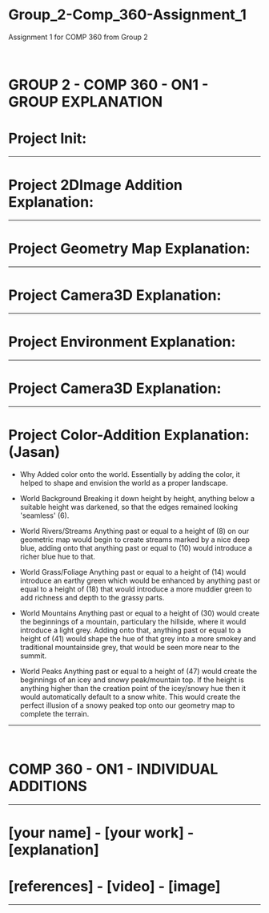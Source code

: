 # Group_2-Comp_360-Assignment_1
Assignment 1 for COMP 360 from Group 2

<br>

# GROUP 2 - COMP 360 - ON1 - GROUP EXPLANATION
# Project Init:

---------------------------------------------------------
# Project 2DImage Addition Explanation:

---------------------------------------------------------
# Project Geometry Map Explanation:

---------------------------------------------------------
# Project Camera3D Explanation:

---------------------------------------------------------
# Project Environment Explanation:

---------------------------------------------------------
# Project Camera3D Explanation:

---------------------------------------------------------
# Project Color-Addition Explanation: (Jasan)
- Why
Added color onto the world. Essentially by adding the color, it helped
to shape and envision the world as a proper landscape. 

- World Background
Breaking it down height by height, anything below a suitable height was darkened, so that
the edges remained looking 'seamless' (6). 

- World Rivers/Streams
Anything past or equal to a height of (8) on our geometric map would begin to create streams marked by a nice deep blue,
adding onto that anything past or equal to (10) would introduce a richer blue hue to that.

- World Grass/Foliage
Anything past or equal to a height of (14) would introduce an earthy green which would be enhanced 
by anything past or equal to a height of (18) that would introduce a more muddier green to add richness and
depth to the grassy parts.

- World Mountains
Anything past or equal to a height of (30) would create the beginnings of a mountain, particulary the hillside,
where it would introduce a light grey. Adding onto that, anything past or equal to a height of (41) would shape
the hue of that grey into a more smokey and traditional mountainside grey, that would be seen more near to the summit.

- World Peaks
Anything past or equal to a height of (47) would create the beginnings of an icey and snowy peak/mountain top. 
If the height is anything higher than the creation point of the icey/snowy hue then it would automatically default
to a snow white. This would create the perfect illusion of a snowy peaked top onto our geometry map to complete the terrain.
---------------------------------------------------------

<br>

# COMP 360 - ON1 - INDIVIDUAL ADDITIONS
--------------------------------------------------------

# [your name] - [your work] - [explanation]
# [references] - [video] - [image]

--------------------------------------------------------
